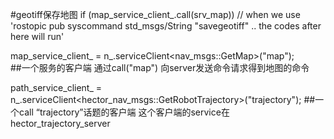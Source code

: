 #geotiff保存地图
if (map_service_client_.call(srv_map))
 // when we use 'rostopic pub syscommand std_msgs/String "savegeotiff" .. the codes after here will run'


map_service_client_ = n_.serviceClient<nav_msgs::GetMap>("map");  
##一个服务的客户端 通过call("map") 向server发送命令请求得到地图的命令


path_service_client_ = n_.serviceClient<hector_nav_msgs::GetRobotTrajectory>("trajectory");
##一个call “trajectory”话题的客户端 这个客户端的service在hector_trajectory_server
